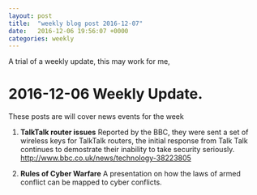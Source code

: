 ```yaml
---
layout: post
title:  "weekly blog post 2016-12-07"
date:   2016-12-06 19:56:07 +0000
categories: weekly
---
```


A trial of a weekly update, this may work for me, 

# 2016-12-06 Weekly Update.



These posts are will cover news events for the week

1. **TalkTalk router issues**
  Reported by the BBC, they were sent a set of wireless keys for TalkTalk routers, the initial response from Talk Talk continues  to demostrate their inability to take security seriously. 
http://www.bbc.co.uk/news/technology-38223805


  
2. **Rules of Cyber Warfare**
 A presentation on how the laws of armed conflict can be mapped to cyber conflicts. 


